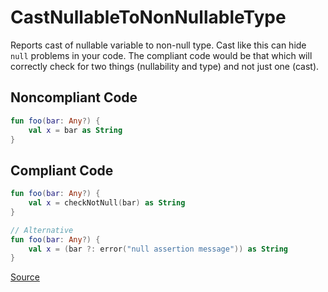 # CastNullableToNonNullableType

Reports cast of nullable variable to non-null type. Cast like this can hide `null`
problems in your code. The compliant code would be that which will correctly check
for two things (nullability and type) and not just one (cast).

## Noncompliant Code

```kotlin
fun foo(bar: Any?) {
    val x = bar as String
}
```
## Compliant Code

```kotlin
fun foo(bar: Any?) {
    val x = checkNotNull(bar) as String
}

// Alternative
fun foo(bar: Any?) {
    val x = (bar ?: error("null assertion message")) as String
}
```

[Source](https://arturbosch.github.io/detekt/potential-bugs.html#castnullabletononnullabletype)
